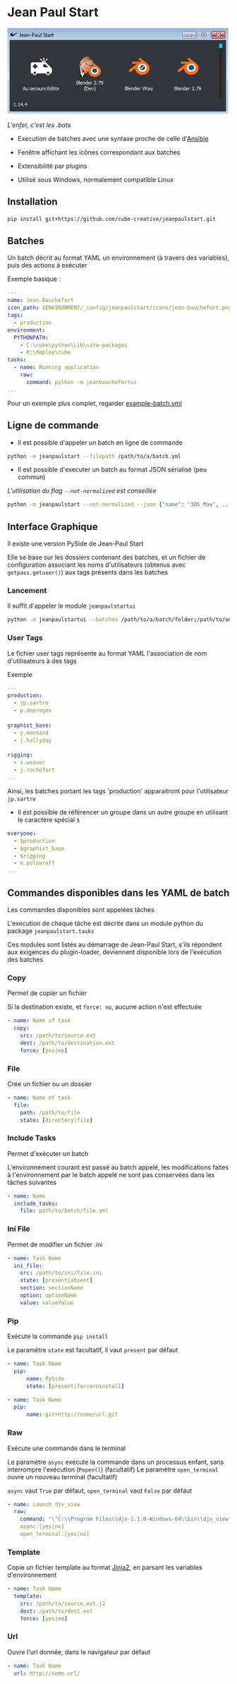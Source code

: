# Jean Paul Start

![](jeanpaulstartui.jpg)

_L'enfer, c'est les .bats_

- Execution de batches avec une syntaxe proche de celle d'[Ansible](http://docs.ansible.com/ansible/latest/user_guide/playbooks.html)

- Fenêtre affichant les icônes correspondant aux batches

- Extensibilité par plugins

- Utilisé sous Windows, normalement compatible Linux

## Installation

````bash
pip install git+https://github.com/cube-creative/jeanpaulstart.git
````

## Batches

Un batch décrit au format YAML un environnement (à travers des variables), puis des actions à exécuter

Exemple basique :

````yaml
---
name: Jean Bauchefort
icon_path: $ENVIRONMENT/_config/jeanpaulstart/icons/jean-bauchefort.png
tags:
  - production
environment:
  PYTHONPATH:
    - C:\cube\python\Lib\site-packages
    - R:\deploy\cube
tasks:
  - name: Running application
    raw:
      command: python -m jeanbauchefortui
...
````

Pour un exemple plus complet, regarder [example-batch.yml](example-batch.yml)

## Ligne de commande

- Il est possible d'appeler un batch en ligne de commande 

````bash
python -m jeanpaulstart --filepath /path/to/a/batch.yml
````

- Il est possible d'executer un batch au format JSON sérialisé (peu commun)

_L'utilisation du flag `--not-normalized` est conseillée_

````bash
python -m jeanpaulstart --not-normalized --json {"name": "3DS Max", ... }
````

## Interface Graphique

Il existe une version PySide de Jean-Paul Start

Elle se base sur les dossiers contenant des batches, et un fichier de configuration associant les noms d'utilisateurs (obtenus avec `getpass.getuser()`) aux tags présents dans les batches

### Lancement

Il suffit d'appeler le module `jeanpaulstartui`

````bash
python -m jeanpaulstartui --batches /path/to/a/batch/folder;/path/to/another/folder --tags /path/to/user-tags.yml
````

### User Tags

Le fichier user tags représente au format YAML l'association de nom d'utilisateurs à des tags

Exemple

````yaml
---
production:
  - jp.sartre
  - p.deproges

graphist_base:
  - y.montand
  - j.hallyday

rigging:
  - s.weaver
  - j.rochefort
...
````

Ainsi, les batches portant les tags 'production' apparaitront pour l'utilisateur `jp.sartre`

- Il est possible de référencer un groupe dans un autre groupe en utilisant le caractère spécial `$`

````yaml
everyone:
  - $production
  - $graphist_base
  - $rigging
  - m.polnareff
...
````

## Commandes disponibles dans les YAML de batch

Les commandes disponibles sont appelées tâches

L'execution de chaque tâche est décrite dans un module python du package `jeanpaulstart.tasks`

Ces modules sont listés au démarrage de Jean-Paul Start, s'ils répondent aux exigences du plugin-loader, deviennent disponible lors de l'exécution des batches

### Copy

Permet de copier un fichier

Si la destination existe, et `force: no`, aucune action n'est effectuée

````yaml
- name: Name of task
  copy:
    src: /path/to/source.ext
    dest: /path/to/destination.ext
    force: [yes|no]
```` 

### File

Crée un fichier ou un dossier

````yaml
- name: Name of task
  file:
    path: /path/to/file
    state: [directory|file]
````

### Include Tasks

Permet d'exécuter un batch

L'environnement courant est passé au batch appelé, les modifications faites à l'environnement par le batch appelé ne sont pas conservées dans les tâches suivantes

````yaml
- name: Name
  include_tasks:
    file: path/to/batch/file.yml
```` 

### Ini File

Permet de modifier un fichier .ini

````yaml
- name: Task Name
  ini_file:
    src: /path/to/ini/file.ini
    state: [present|absent]
    section: sectionName
    option: optionName
    value: valueValue
````

### Pip

Exécute la commande `pip install`

Le paramètre `state` est facultatif, il vaut `present` par défaut

````yaml
- name: Task Name
  pip:
      name: PySide
      state: [present|forcereinstall]
````

````yaml
- name: Task Name
  pip:
      name: git+http://some/url.git
````

### Raw

Exécute une commande dans le terminal

Le paramètre `async` exécute la commande dans un processus enfant, sans interrompre l'exécution (`Popen()`) (facultatif)
Le paramètre `open_terminal` ouvre un nouveau terminal (facultatif)

`async` vaut `True` par défaut, `open_terminal` vaut `False` par défaut

````yaml
- name: Launch djv_view
  raw: 
    command: "\"C:\\Program Files\\djv-1.1.0-Windows-64\\bin\\djv_view.exe\""
    async:[yes|no]
    open_terminal:[yes|no]
````

### Template

Copie un fichier template au format [Jinja2](http://jinja.pocoo.org/docs/2.10/), en parsant les variables d'environnement

````yaml
- name: Task Name
  template:
    src: /path/to/source.ext.j2
    dest: /path/to/dest.ext
    force: [yes|no]
````

### Url

Ouvre l'url donnée, dans le navigateur par défaut

````yaml
- name: Task Name
  url: http://some.url/
````
